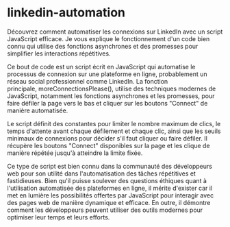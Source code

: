 # linkedin-automation

Découvrez comment automatiser les connexions sur LinkedIn avec un script JavaScript efficace. Je vous explique le fonctionnement d'un code bien connu qui utilise des fonctions asynchrones et des promesses pour simplifier les interactions répétitives.

Ce bout de code est un script écrit en JavaScript qui automatise le processus de connexion sur une plateforme en ligne, probablement un réseau social professionnel comme LinkedIn. La fonction principale, moreConnectionsPlease(), utilise des techniques modernes de JavaScript, notamment les fonctions asynchrones et les promesses, pour faire défiler la page vers le bas et cliquer sur les boutons "Connect" de manière automatisée.

Le script définit des constantes pour limiter le nombre maximum de clics, le temps d'attente avant chaque défilement et chaque clic, ainsi que les seuils minimaux de connexions pour décider s'il faut cliquer ou faire défiler. Il récupère les boutons "Connect" disponibles sur la page et les clique de manière répétée jusqu'à atteindre la limite fixée.

Ce type de script est bien connu dans la communauté des développeurs web pour son utilité dans l'automatisation des tâches répétitives et fastidieuses. Bien qu'il puisse soulever des questions éthiques quant à l'utilisation automatisée des plateformes en ligne, il mérite d'exister car il met en lumière les possibilités offertes par JavaScript pour interagir avec des pages web de manière dynamique et efficace. En outre, il démontre comment les développeurs peuvent utiliser des outils modernes pour optimiser leur temps et leurs efforts.
